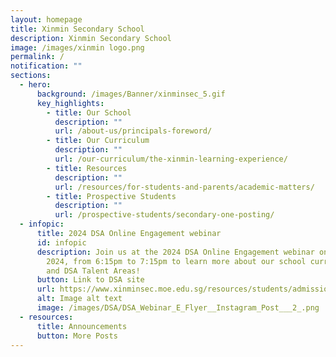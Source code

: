 ```yaml
---
layout: homepage
title: Xinmin Secondary School
description: Xinmin Secondary School
image: /images/xinmin logo.png
permalink: /
notification: ""
sections:
  - hero:
      background: /images/Banner/xinminsec_5.gif
      key_highlights:
        - title: Our School
          description: ""
          url: /about-us/principals-foreword/
        - title: Our Curriculum
          description: ""
          url: /our-curriculum/the-xinmin-learning-experience/
        - title: Resources
          description: ""
          url: /resources/for-students-and-parents/academic-matters/
        - title: Prospective Students
          description: ""
          url: /prospective-students/secondary-one-posting/
  - infopic:
      title: 2024 DSA Online Engagement webinar
      id: infopic
      description: Join us at the 2024 DSA Online Engagement webinar on Friday, 10 May
        2024, from 6:15pm to 7:15pm to learn more about our school curriculum
        and DSA Talent Areas!
      button: Link to DSA site
      url: https://www.xinminsec.moe.edu.sg/resources/students/admissions/direct-school-admission/
      alt: Image alt text
      image: /images/DSA/DSA_Webinar_E_Flyer__Instagram_Post___2_.png
  - resources:
      title: Announcements
      button: More Posts
---
```

